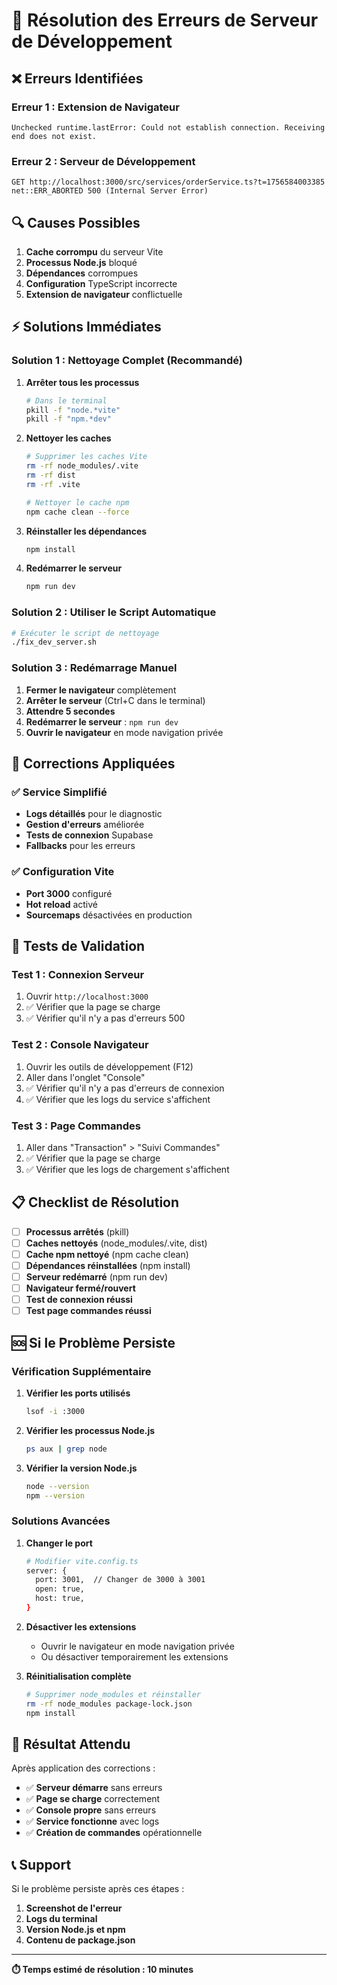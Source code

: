 # 🚨 Résolution des Erreurs de Serveur de Développement

## ❌ Erreurs Identifiées

### Erreur 1 : Extension de Navigateur
```
Unchecked runtime.lastError: Could not establish connection. Receiving end does not exist.
```

### Erreur 2 : Serveur de Développement
```
GET http://localhost:3000/src/services/orderService.ts?t=1756584003385 net::ERR_ABORTED 500 (Internal Server Error)
```

## 🔍 Causes Possibles

1. **Cache corrompu** du serveur Vite
2. **Processus Node.js** bloqué
3. **Dépendances** corrompues
4. **Configuration** TypeScript incorrecte
5. **Extension de navigateur** conflictuelle

## ⚡ Solutions Immédiates

### Solution 1 : Nettoyage Complet (Recommandé)

1. **Arrêter tous les processus**
   ```bash
   # Dans le terminal
   pkill -f "node.*vite"
   pkill -f "npm.*dev"
   ```

2. **Nettoyer les caches**
   ```bash
   # Supprimer les caches Vite
   rm -rf node_modules/.vite
   rm -rf dist
   rm -rf .vite
   
   # Nettoyer le cache npm
   npm cache clean --force
   ```

3. **Réinstaller les dépendances**
   ```bash
   npm install
   ```

4. **Redémarrer le serveur**
   ```bash
   npm run dev
   ```

### Solution 2 : Utiliser le Script Automatique

```bash
# Exécuter le script de nettoyage
./fix_dev_server.sh
```

### Solution 3 : Redémarrage Manuel

1. **Fermer le navigateur** complètement
2. **Arrêter le serveur** (Ctrl+C dans le terminal)
3. **Attendre 5 secondes**
4. **Redémarrer le serveur** : `npm run dev`
5. **Ouvrir le navigateur** en mode navigation privée

## 🔧 Corrections Appliquées

### ✅ Service Simplifié
- **Logs détaillés** pour le diagnostic
- **Gestion d'erreurs** améliorée
- **Tests de connexion** Supabase
- **Fallbacks** pour les erreurs

### ✅ Configuration Vite
- **Port 3000** configuré
- **Hot reload** activé
- **Sourcemaps** désactivées en production

## 🧪 Tests de Validation

### Test 1 : Connexion Serveur
1. Ouvrir `http://localhost:3000`
2. ✅ Vérifier que la page se charge
3. ✅ Vérifier qu'il n'y a pas d'erreurs 500

### Test 2 : Console Navigateur
1. Ouvrir les outils de développement (F12)
2. Aller dans l'onglet "Console"
3. ✅ Vérifier qu'il n'y a pas d'erreurs de connexion
4. ✅ Vérifier que les logs du service s'affichent

### Test 3 : Page Commandes
1. Aller dans "Transaction" > "Suivi Commandes"
2. ✅ Vérifier que la page se charge
3. ✅ Vérifier que les logs de chargement s'affichent

## 📋 Checklist de Résolution

- [ ] **Processus arrêtés** (pkill)
- [ ] **Caches nettoyés** (node_modules/.vite, dist)
- [ ] **Cache npm nettoyé** (npm cache clean)
- [ ] **Dépendances réinstallées** (npm install)
- [ ] **Serveur redémarré** (npm run dev)
- [ ] **Navigateur fermé/rouvert**
- [ ] **Test de connexion réussi**
- [ ] **Test page commandes réussi**

## 🆘 Si le Problème Persiste

### Vérification Supplémentaire

1. **Vérifier les ports utilisés**
   ```bash
   lsof -i :3000
   ```

2. **Vérifier les processus Node.js**
   ```bash
   ps aux | grep node
   ```

3. **Vérifier la version Node.js**
   ```bash
   node --version
   npm --version
   ```

### Solutions Avancées

1. **Changer le port**
   ```bash
   # Modifier vite.config.ts
   server: {
     port: 3001,  // Changer de 3000 à 3001
     open: true,
     host: true,
   }
   ```

2. **Désactiver les extensions**
   - Ouvrir le navigateur en mode navigation privée
   - Ou désactiver temporairement les extensions

3. **Réinitialisation complète**
   ```bash
   # Supprimer node_modules et réinstaller
   rm -rf node_modules package-lock.json
   npm install
   ```

## 🎯 Résultat Attendu

Après application des corrections :
- ✅ **Serveur démarre** sans erreurs
- ✅ **Page se charge** correctement
- ✅ **Console propre** sans erreurs
- ✅ **Service fonctionne** avec logs
- ✅ **Création de commandes** opérationnelle

## 📞 Support

Si le problème persiste après ces étapes :
1. **Screenshot de l'erreur**
2. **Logs du terminal**
3. **Version Node.js et npm**
4. **Contenu de package.json**

---

**⏱️ Temps estimé de résolution : 10 minutes**

